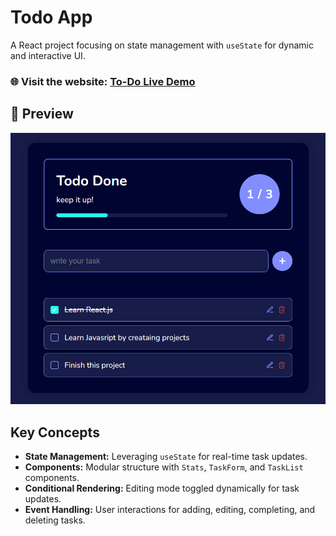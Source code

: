 # Todo App

A React project focusing on state management with `useState` for dynamic and interactive UI.

### 🌐 Visit the website: [To-Do Live Demo](https://todo-list-mz.vercel.app/)

## 📸 Preview

![To-Do App](public/imgs/design.png)

## Key Concepts

- **State Management:** Leveraging `useState` for real-time task updates.  
- **Components:** Modular structure with `Stats`, `TaskForm`, and `TaskList` components.  
- **Conditional Rendering:** Editing mode toggled dynamically for task updates.  
- **Event Handling:** User interactions for adding, editing, completing, and deleting tasks.  
